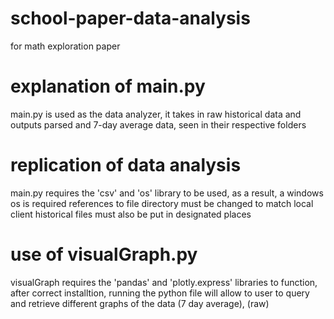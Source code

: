 # school-paper-data-analysis
 for math exploration paper

# explanation of main.py
 main.py is used as the data analyzer, it takes in raw historical data and outputs
 parsed and 7-day average data, seen in their respective folders

# replication of data analysis
 main.py requires the 'csv' and 'os' library to be used, as a result, a windows os is required
 references to file directory must be changed to match local client
 historical files must also be put in designated places
 
# use of visualGraph.py
 visualGraph requires the 'pandas' and 'plotly.express' libraries to function, after correct
 installtion, running the python file will allow to user to query and retrieve different graphs of the data
 (7 day average), (raw)
